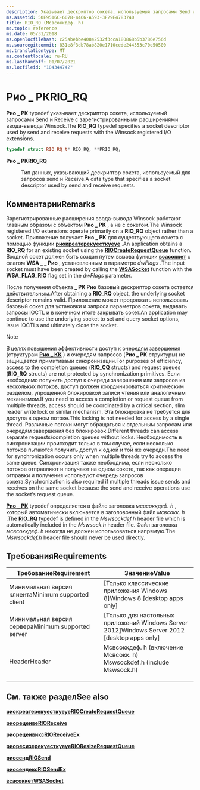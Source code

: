 ```yaml
---
description: Указывает дескриптор сокета, используемый запросами Send и Receive с зарегистрированными расширениями ввода-вывода Winsock.
ms.assetid: 50E9516C-6078-4466-A593-3F29E4783740
title: RIO_RQ (Мсвсоккдеф. h)
ms.topic: reference
ms.date: 05/31/2018
ms.openlocfilehash: c25abebbe40842532f3cca180868b5b3786e756d
ms.sourcegitcommit: 831e8f3db78ab820e1710cede244553c70e50500
ms.translationtype: MT
ms.contentlocale: ru-RU
ms.lasthandoff: 01/07/2021
ms.locfileid: "104344742"
---
```

# <a name="rio_rq"></a><span data-ttu-id="f1260-103">Рио \_ РК</span><span class="sxs-lookup"><span data-stu-id="f1260-103">RIO\_RQ</span></span>

<span data-ttu-id="f1260-104">**Рио \_ РК** typedef указывает дескриптор сокета, используемый запросами Send и Receive с зарегистрированными расширениями ввода-вывода Winsock.</span><span class="sxs-lookup"><span data-stu-id="f1260-104">The **RIO\_RQ** typedef specifies a socket descriptor used by send and receive requests with the Winsock registered I/O extensions.</span></span>


```C++
typedef struct RIO_RQ_t* RIO_RQ, **PRIO_RQ;
```



<dl> <dt>

<span data-ttu-id="f1260-105">**Рио \_ РК**</span><span class="sxs-lookup"><span data-stu-id="f1260-105">**RIO\_RQ**</span></span>
</dt> <dd>

<span data-ttu-id="f1260-106">Тип данных, указывающий дескриптор сокета, используемый для запросов send и Receive.</span><span class="sxs-lookup"><span data-stu-id="f1260-106">A data type that specifies a socket descriptor used by send and receive requests.</span></span>

</dd> </dl>

## <a name="remarks"></a><span data-ttu-id="f1260-107">Комментарии</span><span class="sxs-lookup"><span data-stu-id="f1260-107">Remarks</span></span>

<span data-ttu-id="f1260-108">Зарегистрированные расширения ввода-вывода Winsock работают главным образом с объектом **Рио \_ РК** , а не с сокетом.</span><span class="sxs-lookup"><span data-stu-id="f1260-108">The Winsock registered I/O extensions operate primarily on a **RIO\_RQ** object rather than a socket.</span></span> <span data-ttu-id="f1260-109">Приложение получает **Рио \_ РК** для существующего сокета с помощью функции [**риокреатерекуесткуеуе**](/windows/win32/api/mswsock/nc-mswsock-lpfn_riocreaterequestqueue) .</span><span class="sxs-lookup"><span data-stu-id="f1260-109">An application obtains a **RIO\_RQ** for an existing socket using the [**RIOCreateRequestQueue**](/windows/win32/api/mswsock/nc-mswsock-lpfn_riocreaterequestqueue) function.</span></span> <span data-ttu-id="f1260-110">Входной сокет должен быть создан путем вызова функции [**всасоккет**](/windows/desktop/api/Winsock2/nf-winsock2-wsasocketa) с флагом **WSA \_ \_ Рио** , установленным в параметре *dwFlags* .</span><span class="sxs-lookup"><span data-stu-id="f1260-110">The input socket must have been created by calling the [**WSASocket**](/windows/desktop/api/Winsock2/nf-winsock2-wsasocketa) function with the **WSA\_FLAG\_RIO** flag set in the *dwFlags* parameter.</span></span>

<span data-ttu-id="f1260-111">После получения объекта **\_ РК Рио** базовый дескриптор сокета остается действительным.</span><span class="sxs-lookup"><span data-stu-id="f1260-111">After obtaining a **RIO\_RQ** object, the underlying socket descriptor remains valid.</span></span> <span data-ttu-id="f1260-112">Приложение может продолжать использовать базовый сокет для установки и запроса параметров сокета, выдавать запросы IOCTL и в конечном итоге закрывать сокет.</span><span class="sxs-lookup"><span data-stu-id="f1260-112">An application may continue to use the underlying socket to set and query socket options, issue IOCTLs and ultimately close the socket.</span></span>

> [!Note]  
> <span data-ttu-id="f1260-113">В целях повышения эффективности доступ к очередям завершения (структурам [**Рио \_ КК**](riocqueue.md) ) и очередям запросов (**Рио \_ РК** структуры) не защищается примитивами синхронизации.</span><span class="sxs-lookup"><span data-stu-id="f1260-113">For purposes of efficiency, access to the completion queues ([**RIO\_CQ**](riocqueue.md) structs) and request queues (**RIO\_RQ** structs) are not protected by synchronization primitives.</span></span> <span data-ttu-id="f1260-114">Если необходимо получить доступ к очереди завершения или запросов из нескольких потоков, доступ должен координироваться критическим разделом, упрощенной блокировкой записи чтения или аналогичным механизмом.</span><span class="sxs-lookup"><span data-stu-id="f1260-114">If you need to access a completion or request queue from multiple threads, access should be coordinated by a critical section, slim reader write lock or similar mechanism.</span></span> <span data-ttu-id="f1260-115">Эта блокировка не требуется для доступа в одном потоке.</span><span class="sxs-lookup"><span data-stu-id="f1260-115">This locking is not needed for access by a single thread.</span></span> <span data-ttu-id="f1260-116">Различные потоки могут обращаться к отдельным запросам или очередям завершения без блокировок.</span><span class="sxs-lookup"><span data-stu-id="f1260-116">Different threads can access separate requests/completion queues without locks.</span></span> <span data-ttu-id="f1260-117">Необходимость в синхронизации происходит только в том случае, если несколько потоков пытаются получить доступ к одной и той же очереди.</span><span class="sxs-lookup"><span data-stu-id="f1260-117">The need for synchronization occurs only when multiple threads try to access the same queue.</span></span> <span data-ttu-id="f1260-118">Синхронизация также необходима, если несколько потоков отправляют и получают на одном сокете, так как операции отправки и получения используют очередь запросов сокета.</span><span class="sxs-lookup"><span data-stu-id="f1260-118">Synchronization is also required if multiple threads issue sends and receives on the same socket because the send and receive operations use the socket’s request queue.</span></span>

 

<span data-ttu-id="f1260-119">[**Рио \_ РК**](riocqueue.md) typedef определяется в файле заголовка *мсвсоккдеф. h* , который автоматически включается в заголовочный файл *мсвсокк. h* .</span><span class="sxs-lookup"><span data-stu-id="f1260-119">The [**RIO\_RQ**](riocqueue.md) typedef is defined in the *Mswsockdef.h* header file which is automatically included in the *Mswsock.h* header file.</span></span> <span data-ttu-id="f1260-120">Файл заголовка *мсвсоккдеф. h* никогда не должен использоваться напрямую.</span><span class="sxs-lookup"><span data-stu-id="f1260-120">The *Mswsockdef.h* header file should never be used directly.</span></span>

## <a name="requirements"></a><span data-ttu-id="f1260-121">Требования</span><span class="sxs-lookup"><span data-stu-id="f1260-121">Requirements</span></span>



| <span data-ttu-id="f1260-122">Требование</span><span class="sxs-lookup"><span data-stu-id="f1260-122">Requirement</span></span> | <span data-ttu-id="f1260-123">Значение</span><span class="sxs-lookup"><span data-stu-id="f1260-123">Value</span></span> |
|-------------------------------------|-------------------------------------------------------------------------------------------------------------|
| <span data-ttu-id="f1260-124">Минимальная версия клиента</span><span class="sxs-lookup"><span data-stu-id="f1260-124">Minimum supported client</span></span><br/> | <span data-ttu-id="f1260-125">\[Только классические приложения Windows 8\]</span><span class="sxs-lookup"><span data-stu-id="f1260-125">Windows 8 \[desktop apps only\]</span></span><br/>                                                                  |
| <span data-ttu-id="f1260-126">Минимальная версия сервера</span><span class="sxs-lookup"><span data-stu-id="f1260-126">Minimum supported server</span></span><br/> | <span data-ttu-id="f1260-127">\[Только для настольных приложений Windows Server 2012\]</span><span class="sxs-lookup"><span data-stu-id="f1260-127">Windows Server 2012 \[desktop apps only\]</span></span><br/>                                                        |
| <span data-ttu-id="f1260-128">Header</span><span class="sxs-lookup"><span data-stu-id="f1260-128">Header</span></span><br/>                   | <dl> <span data-ttu-id="f1260-129"><dt>Мсвсоккдеф. h (включение Мсвсокк. h)</dt></span><span class="sxs-lookup"><span data-stu-id="f1260-129"><dt>Mswsockdef.h (include Mswsock.h)</dt></span></span> </dl> |



## <a name="see-also"></a><span data-ttu-id="f1260-130">См. также раздел</span><span class="sxs-lookup"><span data-stu-id="f1260-130">See also</span></span>

<dl> <dt>

[<span data-ttu-id="f1260-131">**риокреатерекуесткуеуе**</span><span class="sxs-lookup"><span data-stu-id="f1260-131">**RIOCreateRequestQueue**</span></span>](/windows/win32/api/mswsock/nc-mswsock-lpfn_riocreaterequestqueue)
</dt> <dt>

[<span data-ttu-id="f1260-132">**риорецеиве**</span><span class="sxs-lookup"><span data-stu-id="f1260-132">**RIOReceive**</span></span>](/windows/win32/api/mswsock/nc-mswsock-lpfn_rioreceive)
</dt> <dt>

[<span data-ttu-id="f1260-133">**риорецеивикс**</span><span class="sxs-lookup"><span data-stu-id="f1260-133">**RIOReceiveEx**</span></span>](/windows/win32/api/mswsock/nc-mswsock-lpfn_rioreceiveex)
</dt> <dt>

<span data-ttu-id="f1260-134">[**риоресизерекуесткуеуе**](/previous-versions/windows/desktop/legacy/hh437204(v=vs.85))</span><span class="sxs-lookup"><span data-stu-id="f1260-134">[**RIOResizeRequestQueue**](/previous-versions/windows/desktop/legacy/hh437204(v=vs.85))</span></span>
</dt> <dt>

[<span data-ttu-id="f1260-135">**риосенд**</span><span class="sxs-lookup"><span data-stu-id="f1260-135">**RIOSend**</span></span>](/windows/win32/api/mswsock/nc-mswsock-lpfn_riosend)
</dt> <dt>

<span data-ttu-id="f1260-136">[**риосендекс**](/previous-versions/windows/desktop/legacy/hh437216(v=vs.85))</span><span class="sxs-lookup"><span data-stu-id="f1260-136">[**RIOSendEx**](/previous-versions/windows/desktop/legacy/hh437216(v=vs.85))</span></span>
</dt> <dt>

[<span data-ttu-id="f1260-137">**всасоккет**</span><span class="sxs-lookup"><span data-stu-id="f1260-137">**WSASocket**</span></span>](/windows/desktop/api/Winsock2/nf-winsock2-wsasocketa)
</dt> </dl>

 

 
